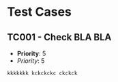 # Test Cases

## TC001 - Check BLA BLA

- **Priority**: 5
- *Priority*: 5

`kkkkkkk
kckckckc
ckckck
`

